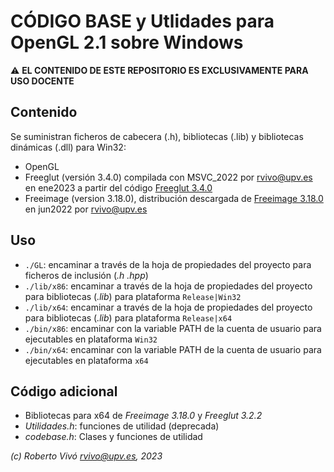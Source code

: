 
# CÓDIGO BASE y Utlidades para OpenGL 2.1 sobre Windows

 :warning: **EL CONTENIDO DE ESTE REPOSITORIO ES EXCLUSIVAMENTE PARA USO DOCENTE**

## Contenido

Se suministran ficheros de cabecera (.h), bibliotecas (.lib) y bibliotecas dinámicas (.dll) para Win32:
* OpenGL
* Freeglut (versión 3.4.0) compilada con MSVC_2022 por <rvivo@upv.es> en ene2023 a partir del código [Freeglut 3.4.0](http://freeglut.sourceforge.net/) 
* Freeimage (version 3.18.0), distribución descargada de [Freeimage 3.18.0](https://freeimage.sourceforge.io/) en jun2022 por <rvivo@upv.es>

## Uso

* `./GL`: encaminar a través de la hoja de propiedades del proyecto para ficheros de inclusión (*.h .hpp*)
* `./lib/x86`: encaminar a través de la hoja de propiedades del proyecto para bibliotecas (*.lib*) para plataforma `Release|Win32`
* `./lib/x64`: encaminar a través de la hoja de propiedades del proyecto para bibliotecas (*.lib*) para plataforma `Release|x64`
* `./bin/x86`: encaminar con la variable PATH de la cuenta de usuario para ejecutables en plataforma `Win32`
* `./bin/x64`: encaminar con la variable PATH de la cuenta de usuario para ejecutables en plataforma `x64`

## Código adicional

* Bibliotecas para x64 de *Freeimage 3.18.0* y *Freeglut 3.2.2*
* *Utilidades.h*: funciones de utilidad (deprecada)
* *codebase.h*: Clases y funciones de utilidad


*(c) Roberto Vivó <rvivo@upv.es>, 2023*